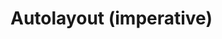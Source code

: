# Autolayout (imperative)

<div id="example"></div>

<script type="application/javascript">
  new Vue({
    el: '#example',
    template: '<live-code class="full" :template="code" mode="html>iframe" :debounce="200" />',
    data: {
      code: stripIndent(`
        <body touch-action="none">
          <script src="${location.origin+location.pathname}global.js"><\/script>
          <!-- pep.js provides the pointer events (pointermove, pointerdown, etc) -->
          <script src="https://code.jquery.com/pep/0.4.3/pep.js"><\/script>

          <style>
              body, html {
                  width: 100%; height: 100%;
                  margin: 0; padding: 0;
                  overflow: hidden;
                  touch-action: none; /* prevent touch drag from scrolling */
              }
          <\/style>

          <script type="module">
              const {
                  AutoLayoutNode,
                  Scene,
                  AmbientLight,
                  PointLight,
                  MixedPlane,
                  Sphere
              } = LUME

              LUME.defineElements()

              const scene = new Scene().set({
                  webgl: true,
              })

              document.body.append(scene)

              const ambientLight = new AmbientLight().set({
                  intensity: 0.1,
              })

              scene.append(ambientLight)

              const pointLight = new PointLight().set({
                  color: "white",
                  position: "300 300 120",
                  size: "0 0 0",
                  castShadow: "true",
                  intensity: "0.5",
                  shadowRadius: 2,
                  distance: 800,
                  shadowBias: -0.01,
              })

              scene.append(pointLight)

              const sphere = new Sphere().set({
                  size: [10, 10, 10],
                  color: "white",
                  receiveShadow: false,
                  castShadow: false,
                  mountPoint: [0.5, 0.5, 0.5],
                  style: "pointer-events: none",
              })

              sphere.setAttribute('has', 'basic-material')
              pointLight.append(sphere)

              const vfl1 = \`
                  //viewport aspect-ratio:3/1 max-height:300
                  H:|-[row:[child1(child2,child5)]-[child2]-[child5]]-|
                  V:|-[row]-|
              \`
              const vfl2 = \`
                  V:|-[child1(child3)]-[child3]-|
                  V:|-[child2(child4)]-[child4]-|
                  V:[child5(child4)]-|
                  |-[child1(child2)]-[child2]-|
                  |-[child3(child4,child5)]-[child4]-[child5]-|
              \`

              const layout = new AutoLayoutNode().set({
                  size: [600, 400],
                  position: "0 0 0",
                  alignPoint: " 0.5 0.5 0",
                  mountPoint: " 0.5 0.5 0",
                  visualFormat: vfl2,
                  style: "background: rgba(0,0,0,0.3)",
              })

              const text = \`
                  This is a paragraph of text to show that it reflows when the
                  size of the layout changes size so that the awesomeness can be
                  observed in its fullness.
              \`

              const child1 = new MixedPlane().set({
                  color: 'deeppink'
              })

              child1.textContent = text
              layout.addToLayout(child1, 'child1')

              const child2 = new MixedPlane().set({
                  color: 'deeppink'
              })

              child2.textContent = text
              layout.addToLayout(child2, 'child2')

              const child3 = new MixedPlane().set({
                  color: 'deeppink'
              })

              child3.textContent = text
              layout.addToLayout(child3, 'child3')

              const child4 = new MixedPlane().set({
                  color: 'deeppink'
              })

              child4.textContent = text
              layout.addToLayout(child4, 'child4')

              const child5 = new MixedPlane().set({
                  color: 'deeppink'
              })

              child5.textContent = text
              layout.addToLayout(child5, 'child5')

              scene.append(layout);

              layout.size = (x,y,z,t) => [ 600+200*Math.sin(t/1000), 400+200*Math.sin(t/1000), z ]

              document.addEventListener('pointermove', e => {
                  e.preventDefault()
                  pointLight.position.x = e.clientX
                  pointLight.position.y = e.clientY
              })

              let lastSize = 'big'
              let size = 'big' // or 'small'

              layout.on('sizechange', ({x, y, z}) => {
                  if (x <= 600) size = 'small'
                  else size = 'big'

                  if (lastSize !== size) {
                      if (size === 'small') layout.visualFormat = vfl1
                      else layout.visualFormat = vfl2
                  }

                  lastSize = size
              })
          <\/script>
        </body>
      `).trim()
    },
  })
</script>
